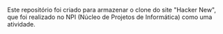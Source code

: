 Este repositório foi criado para armazenar o clone do site "Hacker New", que foi realizado no NPI (Núcleo de Projetos de Informática) como uma atividade.
